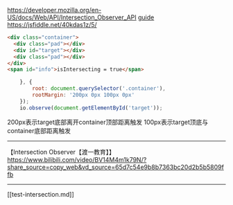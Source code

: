 https://developer.mozilla.org/en-US/docs/Web/API/Intersection_Observer_API
[guide](https://www.bilibili.com/video/BV12G411m7ak/?buvid=XYBA826BA47FA1770A56CAC97CD8F2A3DAE7D&is_story_h5=false&mid=W%2B8vlgPw8%2FLrz5E2mFtVbQ%3D%3D&p=1&plat_id=116&share_from=ugc&share_medium=android&share_plat=android&share_session_id=1d91b5cf-01be-4a74-9b17-bceb207d3207&share_source=WEIXIN&share_tag=s_i&timestamp=1696894246&unique_k=cFTnbuD&up_id=3494367331354766&vd_source=62c8a03e66ff063b9af3e473fadb8049)
https://jsfiddle.net/40kdas1z/5/

```html
<div class="container">
  <div class="pad"></div>
  <div id="target"></div>
  <div class="pad"></div>
</div>
<span id="info">isIntersecting = true</span>
```

```js
    }, {
	    root: document.querySelector('.container'),
		rootMargin: '200px 0px 100px 0px'
    });
    io.observe(document.getElementById('target'));
```
200px表示target底部离开container顶部距离触发
100px表示target顶底与container底部距离触发

---
【Intersection Observer【渡一教育】】 https://www.bilibili.com/video/BV14M4m1k79N/?share_source=copy_web&vd_source=65d7c54e9b8b7363bc20d2b5b5809ffb

---

[[test-intersection.md]]
